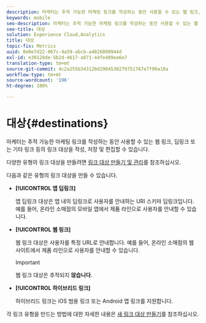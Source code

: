 ```yaml
---
description: 마케터는 추적 가능한 마케팅 링크를 작성하는 동안 사용할 수 있는 웹 링크, 딥링크 또는 기타 링크 등의 링크 대상을 작성, 저장 및 편집할 수 있습니다.
keywords: mobile
seo-description: 마케터는 추적 가능한 마케팅 링크를 작성하는 동안 사용할 수 있는 웹 링크, 딥링크 또는 기타 링크 등의 링크 대상을 작성, 저장 및 편집할 수 있습니다.
seo-title: 대상
solution: Experience Cloud,Analytics
title: 대상
topic-fix: Metrics
uuid: 0e0e7d22-067c-4a59-abcb-a4826800944d
exl-id: e30128de-5b2d-4617-a871-44fe489ea6e7
translation-type: tm+mt
source-git-commit: 4c2a255b343128d2904530279751767e7f99a10a
workflow-type: tm+mt
source-wordcount: '196'
ht-degree: 100%

---
```


# 대상{#destinations}

마케터는 추적 가능한 마케팅 링크를 작성하는 동안 사용할 수 있는 웹 링크, 딥링크 또는 기타 링크 등의 링크 대상을 작성, 저장 및 편집할 수 있습니다.

다양한 유형의 링크 대상을 만들려면 [링크 대상 만들기 및 관리](/help/using/acquisition-main/c-manage-link-destinations/c-manage-link-destinations.md)를 참조하십시오.

다음과 같은 유형의 링크 대상을 만들 수 있습니다.

* **[!UICONTROL 앱 딥링크]**

   앱 딥링크 대상은 앱 내의 딥링크로 사용자를 안내하는 URI 스키마 딥링크입니다. 예를 들어, 온라인 소매점의 모바일 앱에서 제품 라인으로 사용자를 안내할 수 있습니다.

* **[!UICONTROL 웹 링크]**

   웹 링크 대상은 사용자를 특정 URL로 안내합니다. 예를 들어, 온라인 소매점의 웹 사이트에서 제품 라인으로 사용자를 안내할 수 있습니다.

   >[!IMPORTANT]
   >
   >웹 링크 대상은 추적되지 **않습니다**.

* **[!UICONTROL 하이브리드 링크]**

   하이브리드 링크는 iOS 범용 링크 또는 Android 앱 링크를 지원합니다.

각 링크 유형을 만드는 방법에 대한 자세한 내용은 [새 링크 대상 만들기](/help/using/acquisition-main/c-manage-link-destinations/t-create-new-app-deep-link-destination.md)를 참조하십시오.
